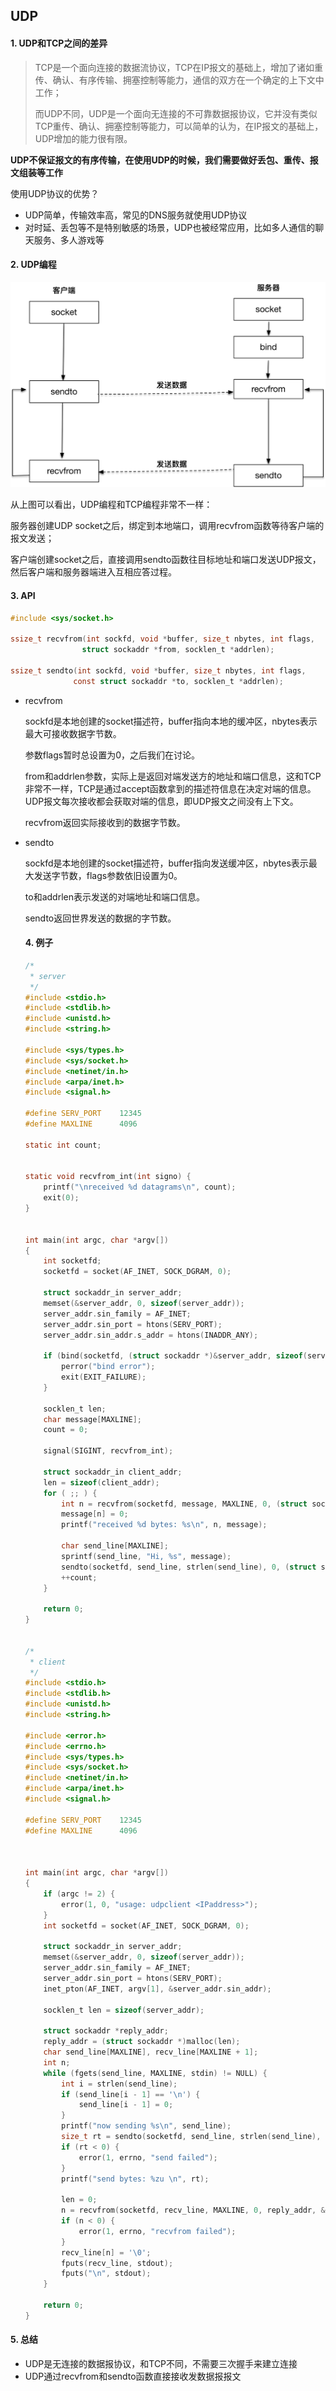 ## UDP

#### 1. UDP和TCP之间的差异

> TCP是一个面向连接的数据流协议，TCP在IP报文的基础上，增加了诸如重传、确认、有序传输、拥塞控制等能力，通信的双方在一个确定的上下文中工作；
>
> 而UDP不同，UDP是一个面向无连接的不可靠数据报协议，它并没有类似TCP重传、确认、拥塞控制等能力，可以简单的认为，在IP报文的基础上，UDP增加的能力很有限。

**UDP不保证报文的有序传输，在使用UDP的时候，我们需要做好丢包、重传、报文组装等工作**

使用UDP协议的优势？

* UDP简单，传输效率高，常见的DNS服务就使用UDP协议
* 对时延、丢包等不是特别敏感的场景，UDP也被经常应用，比如多人通信的聊天服务、多人游戏等

#### 2. UDP编程

![UDP](../Assets/UDP.png)

从上图可以看出，UDP编程和TCP编程非常不一样：

服务器创建UDP socket之后，绑定到本地端口，调用recvfrom函数等待客户端的报文发送；

客户端创建socket之后，直接调用sendto函数往目标地址和端口发送UDP报文，然后客户端和服务器端进入互相应答过程。

#### 3. API

```c
#include <sys/socket.h>

ssize_t recvfrom(int sockfd, void *buffer, size_t nbytes, int flags,
                struct sockaddr *from, socklen_t *addrlen);

ssize_t sendto(int sockfd, void *buffer, size_t nbytes, int flags,
              const struct sockaddr *to, socklen_t *addrlen);
```

* recvfrom

  sockfd是本地创建的socket描述符，buffer指向本地的缓冲区，nbytes表示最大可接收数据字节数。

  参数flags暂时总设置为0，之后我们在讨论。

  from和addrlen参数，实际上是返回对端发送方的地址和端口信息，这和TCP非常不一样，TCP是通过accept函数拿到的描述符信息在决定对端的信息。UDP报文每次接收都会获取对端的信息，即UDP报文之间没有上下文。

  recvfrom返回实际接收到的数据字节数。

* sendto

  sockfd是本地创建的socket描述符，buffer指向发送缓冲区，nbytes表示最大发送字节数，flags参数依旧设置为0。

  to和addrlen表示发送的对端地址和端口信息。

  sendto返回世界发送的数据的字节数。

  #### 4. 例子

  ```c
  /*
   * server
   */
  #include <stdio.h>
  #include <stdlib.h>
  #include <unistd.h>
  #include <string.h>
  
  #include <sys/types.h>
  #include <sys/socket.h>
  #include <netinet/in.h>
  #include <arpa/inet.h>
  #include <signal.h>
  
  #define SERV_PORT    12345
  #define MAXLINE      4096
  
  static int count;
  
  
  static void recvfrom_int(int signo) {
      printf("\nreceived %d datagrams\n", count);
      exit(0);
  }
  
  
  int main(int argc, char *argv[])
  {
      int socketfd;
      socketfd = socket(AF_INET, SOCK_DGRAM, 0);
  
      struct sockaddr_in server_addr;
      memset(&server_addr, 0, sizeof(server_addr));
      server_addr.sin_family = AF_INET;
      server_addr.sin_port = htons(SERV_PORT);
      server_addr.sin_addr.s_addr = htons(INADDR_ANY);
  
      if (bind(socketfd, (struct sockaddr *)&server_addr, sizeof(server_addr)) == -1) {
          perror("bind error");
          exit(EXIT_FAILURE);
      }
  
      socklen_t len;
      char message[MAXLINE];
      count = 0;
  
      signal(SIGINT, recvfrom_int);
  
      struct sockaddr_in client_addr;
      len = sizeof(client_addr);
      for ( ;; ) {
          int n = recvfrom(socketfd, message, MAXLINE, 0, (struct sockaddr *)&client_addr, &len);
          message[n] = 0;
          printf("received %d bytes: %s\n", n, message);
  
          char send_line[MAXLINE];
          sprintf(send_line, "Hi, %s", message);
          sendto(socketfd, send_line, strlen(send_line), 0, (struct sockaddr *)&client_addr, len);
          ++count;
      }
  
      return 0;
  }
  
  
  /*
   * client
   */
  #include <stdio.h>
  #include <stdlib.h>
  #include <unistd.h>
  #include <string.h>
  
  #include <error.h>
  #include <errno.h>
  #include <sys/types.h>
  #include <sys/socket.h>
  #include <netinet/in.h>
  #include <arpa/inet.h>
  #include <signal.h>
  
  #define SERV_PORT    12345
  #define MAXLINE      4096
  
  
  
  int main(int argc, char *argv[])
  {
      if (argc != 2) {
          error(1, 0, "usage: udpclient <IPaddress>");
      }
      int socketfd = socket(AF_INET, SOCK_DGRAM, 0);
  
      struct sockaddr_in server_addr;
      memset(&server_addr, 0, sizeof(server_addr));
      server_addr.sin_family = AF_INET;
      server_addr.sin_port = htons(SERV_PORT);
      inet_pton(AF_INET, argv[1], &server_addr.sin_addr);
  
      socklen_t len = sizeof(server_addr);
  
      struct sockaddr *reply_addr;
      reply_addr = (struct sockaddr *)malloc(len);
      char send_line[MAXLINE], recv_line[MAXLINE + 1];
      int n;
      while (fgets(send_line, MAXLINE, stdin) != NULL) {
          int i = strlen(send_line);
          if (send_line[i - 1] == '\n') {
              send_line[i - 1] = 0;
          }
          printf("now sending %s\n", send_line);
          size_t rt = sendto(socketfd, send_line, strlen(send_line), 0, (struct sockaddr *)&server_addr, len);
          if (rt < 0) {
              error(1, errno, "send failed");
          }
          printf("send bytes: %zu \n", rt);
  
          len = 0;
          n = recvfrom(socketfd, recv_line, MAXLINE, 0, reply_addr, &len);
          if (n < 0) {
              error(1, errno, "recvfrom failed");
          }
          recv_line[n] = '\0';
          fputs(recv_line, stdout);
          fputs("\n", stdout);
      }
  
      return 0;
  }
  
  
  ```

  

#### 5. 总结

* UDP是无连接的数据报协议，和TCP不同，不需要三次握手来建立连接
* UDP通过recvfrom和sendto函数直接接收发数据报报文

